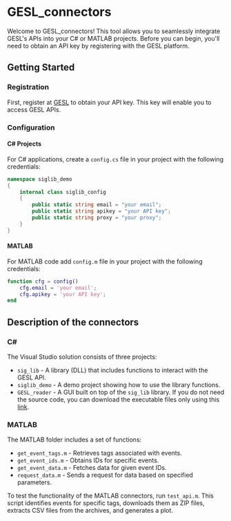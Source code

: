 # GESL_connectors

Welcome to GESL_connectors! This tool allows you to seamlessly integrate GESL's APIs into your C# or MATLAB projects. Before you can begin, you'll need to obtain an API key by registering with the GESL platform.

## Getting Started

### Registration
First, register at [GESL](https://gsl.ornl.gov/) to obtain your API key. This key will enable you to access GESL APIs.



### Configuration

#### C# Projects
For C# applications, create a `config.cs` file in your project with the following credentials:

```csharp
namespace siglib_demo
{
    internal class siglib_config
    {
        public static string email = "your email";
        public static string apikey = "your API key";
        public static string proxy = "your proxy";
    }
}
```

#### MATLAB
For MATLAB code add `config.m` file in your project with the following credentials:

```MATLAB
function cfg = config()
    cfg.email = 'your email';
    cfg.apikey = 'your API key';   
end
```

## Description of the connectors
### C#
The Visual Studio solution consists of three projects:
- `sig_lib` - A library (DLL) that includes functions to interact with the GESL API.
- `siglib_demo` - A demo project showing how to use the library functions.
- `GESL_reader` - A GUI built on top of the `sig_lib` library. If you do not need the source code, you can download the executable files only using this [link](https://github.com/pnnl/geslconnectors/blob/master/GESL/Executable/gesl_reader.zip).
### MATLAB

The MATLAB folder includes a set of functions:

- `get_event_tags.m` - Retrieves tags associated with events.
- `get_event_ids.m` - Obtains IDs for specific events.
- `get_event_data.m` - Fetches data for given event IDs.
- `request_data.m` - Sends a request for data based on specified parameters.

To test the functionality of the MATLAB connectors, run `test_api.m`. This script identifies events for specific tags, downloads them as ZIP files, extracts CSV files from the archives, and generates a plot.
